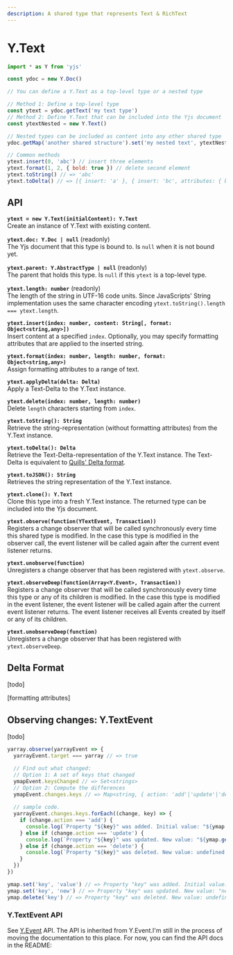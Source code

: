 ```yaml
---
description: A shared type that represents Text & RichText
---
```


# Y.Text



```javascript
import * as Y from 'yjs'

const ydoc = new Y.Doc()

// You can define a Y.Text as a top-level type or a nested type

// Method 1: Define a top-level type
const ytext = ydoc.getText('my text type') 
// Method 2: Define Y.Text that can be included into the Yjs document
const ytextNested = new Y.Text()

// Nested types can be included as content into any other shared type
ydoc.getMap('another shared structure').set('my nested text', ytextNested)

// Common methods
ytext.insert(0, 'abc') // insert three elements
ytext.format(1, 2, { bold: true }) // delete second element 
ytext.toString() // => 'abc'
ytext.toDelta() // => [{ insert: 'a' }, { insert: 'bc', attributes: { bold: true }}]
```

## API

**`ytext = new Y.Text(initialContent): Y.Text`**  
    Create an instance of Y.Text with existing content.

**`ytext.doc: Y.Doc | null`** \(readonly\)  
    The Yjs document that this type is bound to. Is `null` when it is not bound yet.

**`ytext.parent: Y.AbstractType | null`** \(readonly\)  
    The parent that holds this type. Is `null` if this `ytext` is a top-level type.

**`ytext.length: number`** \(readonly\)  
    The length of the string in UTF-16 code units. Since JavaScripts' String implementation uses the same character encoding `ytext.toString().length === ytext.length`.

**`ytext.insert(index: number, content: String[, format: Object<string,any>])`**  
    Insert content at a specified `index`. Optionally, you may specify formatting attributes that are applied to the inserted string.

**`ytext.format(index: number, length: number, format: Object<string,any>)`**  
    Assign formatting attributes to a range of text.

**`ytext.applyDelta(delta: Delta)`**  
    Apply a Text-Delta to the Y.Text instance.

**`ytext.delete(index: number, length: number)`**  
    Delete `length` characters starting from `index`.

**`ytext.toString(): String`**  
    Retrieve the string-representation \(without formatting attributes\) from the Y.Text instance.

**`ytext.toDelta(): Delta`**  
    Retrieve the Text-Delta-representation of the Y.Text instance. The Text-Delta is equivalent to [Quills' Delta format](https://quilljs.com/docs/delta/).

**`ytext.toJSON(): String`**  
    Retrieves the string representation of the Y.Text instance.

**`ytext.clone(): Y.Text`**  
    Clone this type into a fresh Y.Text instance. The returned type can be included into the Yjs document.

**`ytext.observe(function(YTextEvent, Transaction))`**  
    Registers a change observer that will be called synchronously every time this shared type is modified. In the case this type is modified in the observer call, the event listener will be called again after the current event listener returns.

**`ytext.unobserve(function)`**  
    Unregisters a change observer that has been registered with `ytext.observe`.

**`ytext.observeDeep(function(Array<Y.Event>, Transaction))`**  
    Registers a change observer that will be called synchronously every time this type or any of its children is modified. In the case this type is modified in the event listener, the event listener will be called again after the current event listener returns. The event listener receives all Events created by itself or any of its children.

**`ytext.unobserveDeep(function)`**  
    Unregisters a change observer that has been registered with `ytext.observeDeep`.

## Delta Format

\[todo\]

\[formatting attributes\]

## Observing changes: Y.TextEvent

\[todo\]

```javascript
yarray.observe(yarrayEvent => {
  yarrayEvent.target === yarray // => true

  // Find out what changed: 
  // Option 1: A set of keys that changed
  ymapEvent.keysChanged // => Set<strings>
  // Option 2: Compute the differences
  ymapEvent.changes.keys // => Map<string, { action: 'add'|'update'|'delete', oldValue: any}>
  
  // sample code.
  yarrayEvent.changes.keys.forEach((change, key) => {
    if (change.action === 'add') {
      console.log(`Property "${key}" was added. Initial value: "${ymap.get(key)}".`)
    } else if (change.action === 'update') {
      console.log(`Property "${key}" was updated. New value: "${ymap.get(key)}". Previous value: "${change.oldValue}".`)
    } else if (change.action === 'delete') {
      console.log(`Property "${key}" was deleted. New value: undefined. Previous value: "${change.oldValue}".`)
    }
  })
})

ymap.set('key', 'value') // => Property "key" was added. Initial value: "value".
ymap.set('key', 'new') // => Property "key" was updated. New value: "new". Previous value: "value".
ymap.delete('key') // => Property "key" was deleted. New value: undefined. Previous Value: "new".

```

### Y.TextEvent API

See [Y.Event](../y.event.md) API. The API is inherited from Y.Event.I'm still in the process of moving the documentation to this place. For now, you can find the API docs in the README:





